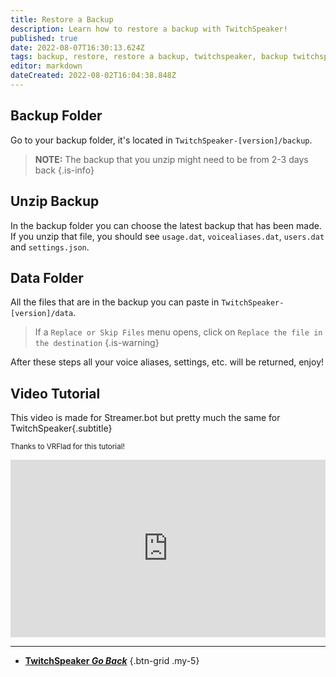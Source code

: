 ```yaml
---
title: Restore a Backup
description: Learn how to restore a backup with TwitchSpeaker!
published: true
date: 2022-08-07T16:30:13.624Z
tags: backup, restore, restore a backup, twitchspeaker, backup twitchspeaker, how to backup twitchspeaker
editor: markdown
dateCreated: 2022-08-02T16:04:38.848Z
---
```


## Backup Folder
Go to your backup folder, it's located in `TwitchSpeaker-[version]/backup`.

> **NOTE:**
> The backup that you unzip might need to be from 2-3 days back
{.is-info}

## Unzip Backup
In the backup folder you can choose the latest backup that has been made.
If you unzip that file, you should see `usage.dat`, `voicealiases.dat`, `users.dat` and `settings.json`.

## Data Folder
All the files that are in the backup you can paste in `TwitchSpeaker-[version]/data`.
> If a `Replace or Skip Files` menu opens, click on `Replace the file in the destination`
{.is-warning}

After these steps all your voice aliases, settings, etc. will be returned, enjoy!

## Video Tutorial
This video is made for Streamer.bot but pretty much the same for TwitchSpeaker{.subtitle}

<small>Thanks to VRFlad for this tutorial!</small>

<div class=“iframe-container”><iframe src="https://www.youtube.com/embed/5z-ULoqxmiA" title="YouTube video player" frameborder="0" allow="accelerometer; autoplay; clipboard-write; encrypted-media; gyroscope; picture-in-picture; fullscreen" allow fullscreen style="border: none; max-width: 100%; width: 100%; aspect-ratio: 16/9;"></iframe></div>

***

- [<i class="mdi mdi-chevron-left"></i>**TwitchSpeaker *Go Back***](/en/TwitchSpeaker)
{.btn-grid .my-5}